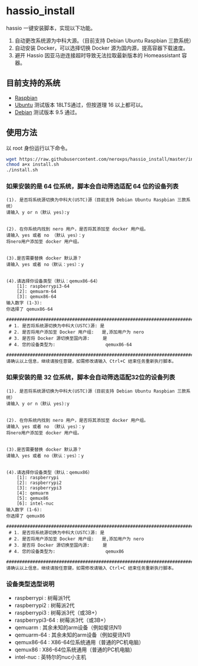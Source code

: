 # hassio_install

hassio 一键安装脚本，实现以下功能。

1. 自动更改系统源为中科大源。（目前支持 Debian Ubuntu Raspbian 三款系统）
2. 自动安装 Docker，可以选择切换 Docker 源为国内源，提高容器下载速度。
3. 避开 Hassio 因亚马逊连接超时导致无法拉取最新版本的 Homeassistant 容器。

## 目前支持的系统

- [Raspbian](https://www.raspberrypi.org/downloads/raspbian/) 
- [Ubuntu](https://www.ubuntu.com/download/server) 测试版本 18LTS通过，但按道理 16 以上都可以。
- [Debian](https://www.debian.org/distrib/netinst) 测试版本 9.5 通过。

## 使用方法

以 root 身份运行以下命令。

```bash
wget https://raw.githubusercontent.com/neroxps/hassio_install/master/install.sh
chmod a+x install.sh
./install.sh
```

### 如果安装的是 64 位系统，脚本会自动筛选适配 64 位的设备列表

```
(1). 是否将系统源切换为中科大(USTC)源（目前支持 Debian Ubuntu Raspbian 三款系统）
请输入 y or n（默认 yes):y


(2). 在你系统内找到 nero 用户，是否将其添加至 docker 用户组。
请输入 yes 或者 no （默认 yes）：y
将nero用户添加至 docker 用户组。


(3).是否需要替换 docker 默认源？
请输入 yes 或者 no（默认：yes）：y


(4).请选择你设备类型（默认：qemux86-64）
    [1]: raspberrypi3-64
    [2]: qemuarm-64
    [3]: qemux86-64
输入数字 (1-3):
你选择了 qemux86-64
 ################################################################################
 # 1. 是否将系统源切换为中科大(USTC)源: 是
 # 2. 是否将用户添加至 Docker 用户组:   是,添加用户为 nero 
 # 3. 是否将 Docker 源切换至国内源:     是
 # 4. 您的设备类型为:                   qemux86-64
 ################################################################################
请确认以上信息，继续请按任意键，如需修改请输入 Ctrl+C 结束任务重新执行脚本。
```

### 如果安装的是 32 位系统，脚本会自动筛选适配32位的设备列表

```
(1). 是否将系统源切换为中科大(USTC)源（目前支持 Debian Ubuntu Raspbian 三款系统）
请输入 y or n（默认 yes):y


(2). 在你系统内找到 nero 用户，是否将其添加至 docker 用户组。
请输入 yes 或者 no （默认 yes）：y
将nero用户添加至 docker 用户组。


(3).是否需要替换 docker 默认源？
请输入 yes 或者 no（默认：yes）：y


(4).请选择你设备类型（默认：qemux86）
    [1]: raspberrypi
    [2]: raspberrypi2
    [3]: raspberrypi3
    [4]: qemuarm
    [5]: qemux86
    [6]: intel-nuc
输入数字 (1-6):
你选择了 qemux86
 ################################################################################
 # 1. 是否将系统源切换为中科大(USTC)源: 是
 # 2. 是否将用户添加至 Docker 用户组:   是,添加用户为 nero 
 # 3. 是否将 Docker 源切换至国内源:     是
 # 4. 您的设备类型为:                   qemux86
 ################################################################################
请确认以上信息，继续请按任意键，如需修改请输入 Ctrl+C 结束任务重新执行脚本。
```

### 设备类型选型说明



- raspberrypi : 树莓派1代
- raspberrypi2 : 树莓派2代
- raspberrypi3 : 树莓派3代（或3B+）
- raspberrypi3-64  : 树莓派3代（或3B+）
- qemuarm : 其余未知的arm设备（例如斐讯N1)
- qemuarm-64 : 其余未知的arm设备（例如斐讯N1)
- qemux86-64 : X86-64位系统通用（普通的PC机电脑）
- qemux86 : X86-64位系统通用（普通的PC机电脑）
- intel-nuc : 英特尔的nuc小主机
